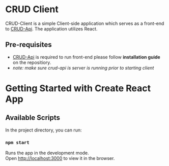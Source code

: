 # CRUD Client
CRUD-Client is a simple Client-side application which serves as a front-end to [CRUD-Api](https://github.com/Yasin2201/crud-api). The application utilizes React.

## Pre-requisites
- [CRUD-Api](https://github.com/Yasin2201/crud-api) is required to run front-end please follow **installation guide** on the repositiory.
- *note: make sure crud-api is server is running prior to starting client*

# Getting Started with Create React App
## Available Scripts

In the project directory, you can run:

### `npm start`

Runs the app in the development mode.\
Open [http://localhost:3000](http://localhost:3000) to view it in the browser.

